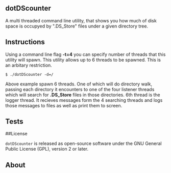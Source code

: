 ## dotDScounter

A multi threaded command line utility, that shows you how much of disk space is occupyed by ".DS_Store" files under a given directory tree.

## Instructions

Using a command line flag __-t=4__ you can specify number of threads that this utility will spawn. This utility allows up to 6 threads to be spawned. This is an arbitary restriction.

`$ ./dotDScounter -d=/`

Above example spawn 6 threads. One of which will do directory walk, passing each directory it encounters to one of the four listener threads which will search for **.DS_Store** files in those directories. 6th thread is the logger thread. It recieves messages form the 4 searching threads and logs those messages to files as well as print them to screen.

## Tests


##License

``dotDScounter`` is released as open-source software under the GNU General Public License (GPL), version 2 or later.

## About
